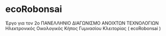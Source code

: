 # ecoRobonsai
Έργο για τον 2ο ΠΑΝΕΛΛΗΝΙΟ ΔΙΑΓΩΝΙΣΜΟ ΑΝΟΙΧΤΩΝ ΤΕΧΝΟΛΟΓΙΩΝ Ηλεκτρονικός Οικολογικός Κήπος  Γυμνασίου Κλειτορίας ( ecoRobonsai )
